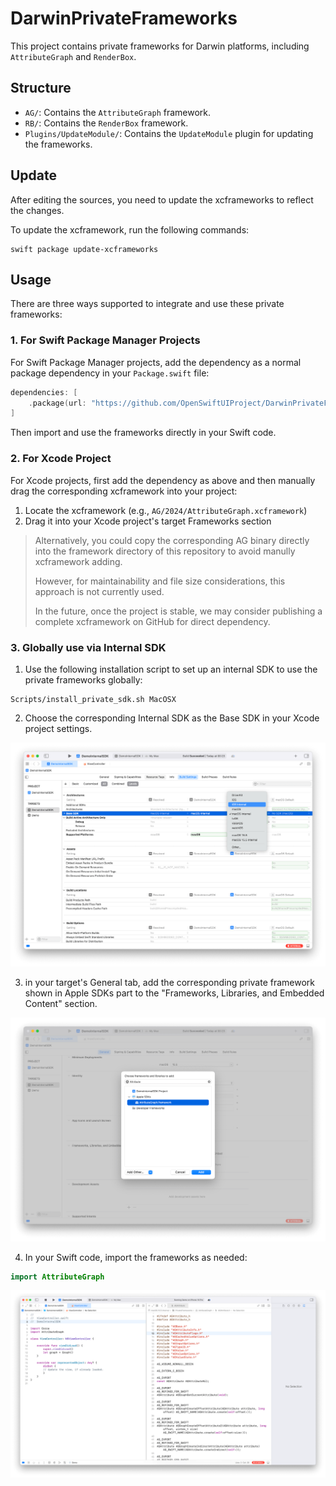 # DarwinPrivateFrameworks

This project contains private frameworks for Darwin platforms, including `AttributeGraph` and `RenderBox`.

## Structure

- `AG/`: Contains the `AttributeGraph` framework.
- `RB/`: Contains the `RenderBox` framework.
- `Plugins/UpdateModule/`: Contains the `UpdateModule` plugin for updating the frameworks.

## Update

After editing the sources, you need to update the xcframeworks to reflect the changes.

To update the xcframework, run the following commands:

```shell
swift package update-xcframeworks
```

## Usage

There are three ways supported to integrate and use these private frameworks:

### 1. For Swift Package Manager Projects

For Swift Package Manager projects, add the dependency as a normal package dependency in your `Package.swift` file:

```swift
dependencies: [
    .package(url: "https://github.com/OpenSwiftUIProject/DarwinPrivateFrameworks.git", from: "0.0.2"),
]
```

Then import and use the frameworks directly in your Swift code.

### 2. For Xcode Project

For Xcode projects, first add the dependency as above and then manually drag the corresponding xcframework into your project:

1. Locate the xcframework (e.g., `AG/2024/AttributeGraph.xcframework`)
2. Drag it into your Xcode project's target Frameworks section

> Alternatively, you could copy the corresponding AG binary directly into the framework directory of this repository to avoid manully xcframework adding.
>
> However, for maintainability and file size considerations, this approach is not currently used.
>
> In the future, once the project is stable, we may consider publishing a complete xcframework on GitHub for direct dependency.

### 3. Globally use via Internal SDK

1. Use the following installation script to set up an internal SDK to use the private frameworks globally:

```shell
Scripts/install_private_sdk.sh MacOSX
```

2. Choose the corresponding Internal SDK as the Base SDK in your Xcode project settings.

![](Screenshots/base_sdk.png)

3. in your target's General tab, add the corresponding private framework shown in Apple SDKs part to the "Frameworks, Libraries, and Embedded Content" section.

![](Screenshots/add_framework.png)

4. In your Swift code, import the frameworks as needed:

```swift
import AttributeGraph
```

![](Screenshots/import_framework.png)